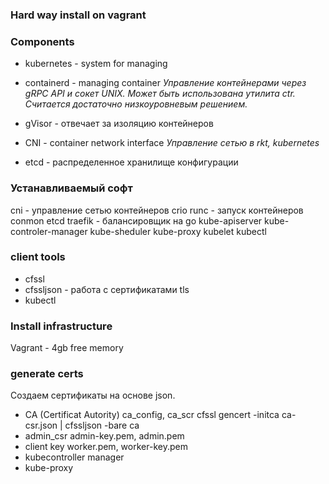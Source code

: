 ### Hard way install on vagrant

### Components
* kubernetes - system for managing
* containerd - managing container 
*Управление контейнерами через gRPC API и сокет UNIX. Может быть использована утилита ctr. Считается достаточно низкоуровневым решением.*
* gVisor - отвечает за изоляцию контейнеров

* CNI - container network interface
*Управление сетью в rkt, kubernetes*

* etcd - распределенное хранилище конфигурации

### Устанавливаемый софт
cni - управление сетью контейнеров
crio
runc - запуск контейнеров
conmon
etcd
traefik - балансировщик на go
kube-apiserver
kube-controler-manager
kube-sheduler
kube-proxy
kubelet
kubectl


### client tools

* cfssl 
* cfssljson - работа с сертификатами tls
* kubectl 

### Install infrastructure 
Vagrant - 4gb free memory

### generate certs
Создаем сертификаты на основе json.
* CA (Certificat Autority)
ca_config, ca_scr
cfssl gencert -initca ca-csr.json | cfssljson -bare ca
* admin_csr
admin-key.pem, admin.pem
* client  key
worker.pem, worker-key.pem
* kubecontroller manager
* kube-proxy
  



